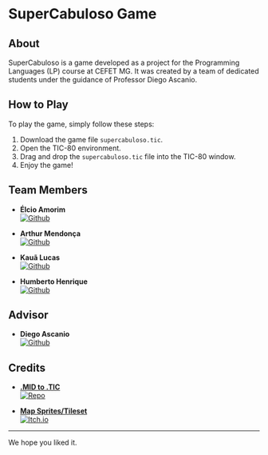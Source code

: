 # SuperCabuloso Game

## About
SuperCabuloso is a game developed as a project for the Programming Languages (LP) course at CEFET MG. It was created by a team of dedicated students under the guidance of Professor Diego Ascanio.

## How to Play
To play the game, simply follow these steps:

1. Download the game file `supercabuloso.tic`.
2. Open the TIC-80 environment.
3. Drag and drop the `supercabuloso.tic` file into the TIC-80 window.
4. Enjoy the game!

## Team Members

- **Élcio Amorim**  
  [![Github](https://img.shields.io/badge/GitHub-Élcio-blue?style=flat&logo=github)](https://github.com/elcioam)

- **Arthur Mendonça**  
  [![Github](https://img.shields.io/badge/GitHub-Arthur-blue?style=flat&logo=github)](https://github.com/ImArthz)

- **Kauã Lucas**  
  [![Github](https://img.shields.io/badge/GitHub-Kauã-blue?style=flat&logo=github)](https://github.com/KauaLucas2004)

- **Humberto Henrique**  
  [![Github](https://img.shields.io/badge/GitHub-Humberto-blue?style=flat&logo=github)](https://github.com/HumbHen)

## Advisor

- **Diego Ascanio**  
  [![Github](https://img.shields.io/badge/GitHub-Diego-blue?style=flat&logo=github)](https://github.com/diegoascanio)

## Credits

- **[.MID to .TIC](https://github.com/wojciech-graj/TIC-MIDI)**  
  [![Repo](https://img.shields.io/badge/GitHub-Repo-blue?style=flat&logo=github)](https://github.com/wojciech-graj/TIC-MIDI)

- **[Map Sprites/Tileset](https://v3x3d.itch.io/deep-night)**  
  [![Itch.io](https://img.shields.io/badge/Itch.io-Assets-orange?style=flat&logo=itch.io)](https://v3x3d.itch.io/deep-night)
---

We hope you liked it.
